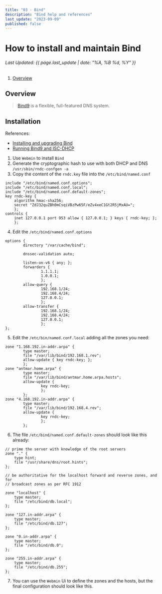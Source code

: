 ```yaml
---
title: "03 - Bind"
description: "Bind help and references"
last_update: "2023-09-09"
published: false
---
```

# How to install and maintain Bind
###### Last Updated: {{ page.last_update | date: "%A, %B %d, %Y" }}

1. [Overview](#overview)

## Overview
> [Bind9](https://www.isc.org/bind/) is a flexible, full-featured DNS system.

## Installation
References:
* [Installing and upgrading Bind](https://kb.isc.org/docs/aa-00648)
* [Running Bind9 and ISC-DHCP](https://blog.bigdinosaur.org/running-bind9-and-isc-dhcp/)

1. Use `Webmin` to install `Bind`
2. Generate the cryptographic hash to use with both DHCP and DNS
    `/usr/sbin/rndc-confgen -a`
3. Copy the content of the `rndc.key` file into the `/etc/bind/named.conf`

```
include "/etc/bind/named.conf.options";
include "/etc/bind/named.conf.local";
include "/etc/bind/named.conf.default-zones";
key rndc-key {
	algorithm hmac-sha256;
	secret "ZdJ32quZBh0mCsqiVBzPw65F/eZv4xeC1Gt2R5jMxAU=";
	};
controls {
	inet 127.0.0.1 port 953 allow { 127.0.0.1; } keys { rndc-key; };
	};
```

4. Edit the `/etc/bind/named.conf.options`

```
options {
        directory "/var/cache/bind";

        dnssec-validation auto;

        listen-on-v6 { any; };
        forwarders {
                1.1.1.1;
                1.0.0.1;
                };
        allow-query {
                192.168.1/24;
                192.168.4/24;
                127.0.0.1;
                };
        allow-transfer {
                192.168.1/24;
                192.168.4/24;
                127.0.0.1;
                };
};
```

5. Edit the `/etc/bin/named.conf.local` adding all the zones you need:

```
zone "1.168.192.in-addr.arpa" {
        type master;
        file "/var/lib/bind/192.168.1.rev";
        allow-update { key rndc-key; };
        };
zone "antmar.home.arpa" {
        type master;
        file "/var/lib/bind/antmar.home.arpa.hosts";
        allow-update {
                key rndc-key;
                };
        };
zone "4.168.192.in-addr.arpa" {
        type master;
        file "/var/lib/bind/192.168.4.rev";
        allow-update {
                key rndc-key;
                };
        };
```

6. The file `/etc/bind/named.conf.default-zones` should look like this already:

```
// prime the server with knowledge of the root servers
zone "." {
	type hint;
	file "/usr/share/dns/root.hints";
};

// be authoritative for the localhost forward and reverse zones, and for
// broadcast zones as per RFC 1912

zone "localhost" {
	type master;
	file "/etc/bind/db.local";
};

zone "127.in-addr.arpa" {
	type master;
	file "/etc/bind/db.127";
};

zone "0.in-addr.arpa" {
	type master;
	file "/etc/bind/db.0";
};

zone "255.in-addr.arpa" {
	type master;
	file "/etc/bind/db.255";
};
```

7. You can use the `Webmin` Ui to define the zones and the hosts, but the final configuration should look like this.